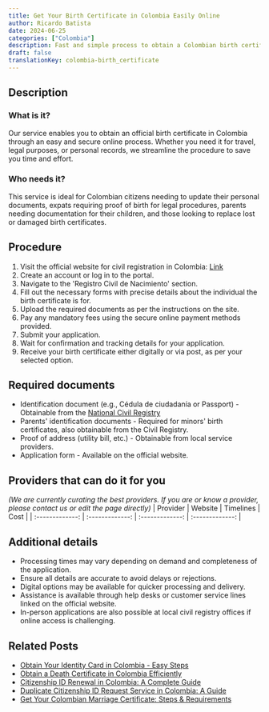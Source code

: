 ```yaml
---
title: Get Your Birth Certificate in Colombia Easily Online
author: Ricardo Batista
date: 2024-06-25
categories: ["Colombia"]
description: Fast and simple process to obtain a Colombian birth certificate online. Secure and official documentation for personal and legal use.
draft: false
translationKey: colombia-birth_certificate
---
```


## Description
### What is it?
Our service enables you to obtain an official birth certificate in Colombia through an easy and secure online process. Whether you need it for travel, legal purposes, or personal records, we streamline the procedure to save you time and effort.

### Who needs it?
This service is ideal for Colombian citizens needing to update their personal documents, expats requiring proof of birth for legal procedures, parents needing documentation for their children, and those looking to replace lost or damaged birth certificates.

## Procedure

1. Visit the official website for civil registration in Colombia: [Link](https://www.registraduria.gov.co/)
2. Create an account or log in to the portal.
3. Navigate to the 'Registro Civil de Nacimiento' section.
4. Fill out the necessary forms with precise details about the individual the birth certificate is for.
5. Upload the required documents as per the instructions on the site.
6. Pay any mandatory fees using the secure online payment methods provided.
7. Submit your application.
8. Wait for confirmation and tracking details for your application.
9. Receive your birth certificate either digitally or via post, as per your selected option.


## Required documents

- Identification document (e.g., Cédula de ciudadanía or Passport) - Obtainable from the [National Civil Registry](https://www.registraduria.gov.co/)
- Parents' identification documents - Required for minors' birth certificates, also obtainable from the Civil Registry.
- Proof of address (utility bill, etc.) - Obtainable from local service providers.
- Application form - Available on the official website.


## Providers that can do it for you
_(We are currently curating the best providers. If you are or know a provider, please contact us or edit the page directly)_
| Provider        |     Website     |     Timelines    |       Cost      |
| :-------------: | :-------------: |  :-------------: | :-------------: |

## Additional details

- Processing times may vary depending on demand and completeness of the application.
- Ensure all details are accurate to avoid delays or rejections.
- Digital options may be available for quicker processing and delivery.
- Assistance is available through help desks or customer service lines linked on the official website.
- In-person applications are also possible at local civil registry offices if online access is challenging.




## Related Posts

- [Obtain Your Identity Card in Colombia - Easy Steps](https://tramitit.com/guides/colombia/identity_card_issuance/)
- [Obtain a Death Certificate in Colombia Efficiently](https://tramitit.com/guides/colombia/death_certificate/)
- [Citizenship ID Renewal in Colombia: A Complete Guide](https://tramitit.com/guides/colombia/citizenship_id_renewal/)
- [Duplicate Citizenship ID Request Service in Colombia: A Guide](https://tramitit.com/guides/colombia/citizenship_id_duplicate_request/)
- [Get Your Colombian Marriage Certificate: Steps & Requirements](https://tramitit.com/guides/colombia/marriage_certificate/)